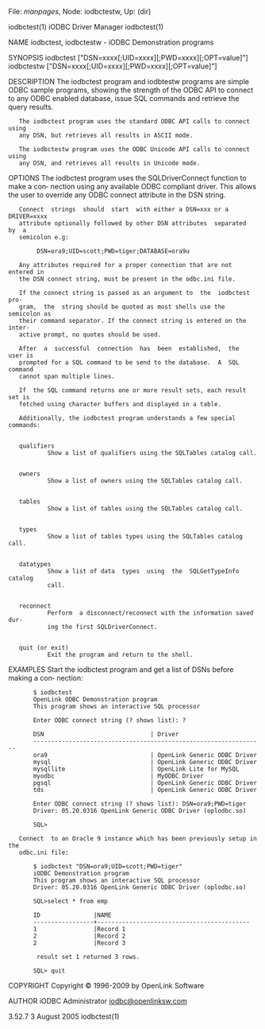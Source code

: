 File: *manpages*,  Node: iodbctestw,  Up: (dir)

iodbctest(1)                 iODBC Driver Manager                 iodbctest(1)



NAME
       iodbctest, iodbctestw - iODBC Demonstration programs


SYNOPSIS
       iodbctest ["DSN=xxxx[;UID=xxxx][;PWD=xxxx][;OPT=value]"]
       iodbctestw ["DSN=xxxx[;UID=xxxx][;PWD=xxxx][;OPT=value]"]


DESCRIPTION
       The  iodbctest  program  and  iodbtestw programs are simple ODBC sample
       programs, showing the strength of the ODBC API to connect to  any  ODBC
       enabled database, issue SQL commands and retrieve the query results.

       The iodbctest program uses the standard ODBC API calls to connect using
       any DSN, but retrieves all results in ASCII mode.

       The iodbctestw program uses the ODBC Unicode API calls to connect using
       any DSN, and retrieves all results in Unicode mode.


OPTIONS
       The iodbctest program uses the SQLDriverConnect function to make a con‐
       nection using any available ODBC compliant driver. This allows the user
       to override any ODBC connect attribute in the DSN string.

       Connect  strings  should  start  with either a DSN=xxx or a DRIVER=xxxx
       attribute optionally followed by other DSN attributes  separated  by  a
       semicolon e.g:

            DSN=ora9;UID=scott;PWD=tiger;DATABASE=ora9u

       Any attributes required for a proper connection that are not entered in
       the DSN connect string, must be present in the odbc.ini file.

       If the connect string is passed as an argument to  the  iodbctest  pro‐
       gram,  the  string should be quoted as most shells use the semicolon as
       their command separator. If the connect string is entered on the inter‐
       active prompt, no quotes should be used.

       After  a  successful  connection  has  been  established,  the  user is
       prompted for a SQL command to be send to the database.  A  SQL  command
       cannot span multiple lines.

       If  the SQL command returns one or more result sets, each result set is
       fetched using character buffers and displayed in a table.

       Additionally, the iodbctest program understands a few special commands:


       qualifiers
               Show a list of qualifiers using the SQLTables catalog call.


       owners
               Show a list of owners using the SQLTables catalog call.


       tables
               Show a list of tables using the SQLTables catalog call.


       types
               Show a list of tables types using the SQLTables catalog call.


       datatypes
               Show a list of data  types  using  the  SQLGetTypeInfo  catalog
               call.


       reconnect
               Perform  a disconnect/reconnect with the information saved dur‐
               ing the first SQLDriverConnect.


       quit (or exit)
               Exit the program and return to the shell.


EXAMPLES
       Start the iodbctest program and get a list of DSNs before making a con‐
       nection:

           $ iodbctest
           OpenLink ODBC Demonstration program
           This program shows an interactive SQL processor

           Enter ODBC connect string (? shows list): ?

           DSN                              | Driver
           -----------------------------------------------------------------
           ora9                             | OpenLink Generic ODBC Driver
           mysql                            | OpenLink Generic ODBC Driver
           mysqllite                        | OpenLink Lite for MySQL
           myodbc                           | MyODBC Driver
           pgsql                            | OpenLink Generic ODBC Driver
           tds                              | OpenLink Generic ODBC Driver

           Enter ODBC connect string (? shows list): DSN=ora9;PWD=tiger
           Driver: 05.20.0316 OpenLink Generic ODBC Driver (oplodbc.so)

           SQL>

       Connect  to an Oracle 9 instance which has been previously setup in the
       odbc.ini file:

           $ iodbctest "DSN=ora9;UID=scott;PWD=tiger"
           iODBC Demonstration program
           This program shows an interactive SQL processor
           Driver: 05.20.0316 OpenLink Generic ODBC Driver (oplodbc.so)

           SQL>select * from emp

           ID               |NAME
           -----------------+-------------------------------------------
           1                |Record 1
           2                |Record 2
           2                |Record 3

            result set 1 returned 3 rows.

           SQL> quit


COPYRIGHT
       Copyright © 1996-2009 by OpenLink Software


AUTHOR
       iODBC Administrator <iodbc@openlinksw.com>



3.52.7                           3 August 2005                    iodbctest(1)

